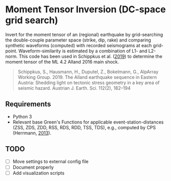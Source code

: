 # Moment Tensor Inversion (DC-space grid search)

Invert for the moment tensor of an (regional) earthquake by grid-searching the double-couple parameter space (strike, dip, rake) and comparing synthetic waveforms (computed) with recorded seismograms at each grid-point. Waveform-similarity is estimated by a combination of L1- and L2-norm. This code has been used in Schippkus et al. ([2019](http://doi.org/10.17738/ajes.2019.0010)) to determine the moment tensor of the ML 4.2 Alland 2016 main shock.

> Schippkus, S., Hausmann, H., Duputel, Z., Bokelmann, G., AlpArray Working Group. 2019. The Alland earthquake sequence in Eastern Austria: Shedding light on tectonic stress geometry in a key area of seismic hazard. Austrian J. Earth. Sci. 112(2), 182–194

## Requirements

- Python 3
- Relevant base Green's Functions for applicable event-station-distances (ZSS, ZDS, ZDD, RSS, RDS, RDD, TSS, TDS), e.g., computed by CPS (Herrmann, [2013](http://www.eas.slu.edu/eqc/eqccps.html)).

## TODO

- [ ] Move settings to external config file
- [ ] Document properly
- [ ] Add visualization scripts

